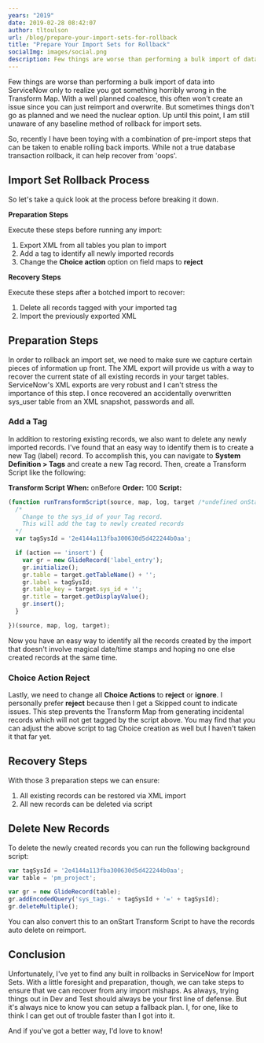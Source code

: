 ```yaml
---
years: "2019"
date: 2019-02-28 08:42:07
author: tltoulson
url: /blog/prepare-your-import-sets-for-rollback
title: "Prepare Your Import Sets for Rollback"
socialImg: images/social.png
description: Few things are worse than performing a bulk import of data into ServiceNow only to realize you got something horribly wrong in the Transform Map. Recently I have been toying with a combination of pre-import steps that can be taken to enable rolling back these changes.
---
```


Few things are worse than performing a bulk import of data into ServiceNow only to realize you got something horribly wrong in the Transform Map. With a well planned coalesce, this often won't create an issue since you can just reimport and overwrite. But sometimes things don't go as planned and we need the nuclear option. Up until this point, I am still unaware of any baseline method of rollback for import sets.

So, recently I have been toying with a combination of pre-import steps that can be taken to enable rolling back imports. While not a true database transaction rollback, it can help recover from 'oops'.

## Import Set Rollback Process

So let's take a quick look at the process before breaking it down.

**Preparation Steps**

Execute these steps before running any import:

1. Export XML from all tables you plan to import
2. Add a tag to identify all newly imported records
3. Change the **Choice action** option on field maps to **reject**

**Recovery Steps**

Execute these steps after a botched import to recover:

1. Delete all records tagged with your imported tag
2. Import the previously exported XML

## Preparation Steps

In order to rollback an import set, we need to make sure we capture certain pieces of information up front. The XML export will provide us with a way to recover the current state of all existing records in your target tables. ServiceNow's XML exports are very robust and I can't stress the importance of this step. I once recovered an accidentally overwritten sys_user table from an XML snapshot, passwords and all.

### Add a Tag

In addition to restoring existing records, we also want to delete any newly imported records. I've found that an easy way to identify them is to create a new Tag (label) record. To accomplish this, you can navigate to **System Definition > Tags** and create a new Tag record. Then, create a Transform Script like the following:

**Transform Script**
**When:** onBefore
**Order:** 100
**Script:**
```js
(function runTransformScript(source, map, log, target /*undefined onStart*/ ) {
  /*
    Change to the sys_id of your Tag record.
    This will add the tag to newly created records
  */
  var tagSysId = '2e4144a113fba300630d5d422244b0aa';

  if (action == 'insert') {
  	var gr = new GlideRecord('label_entry');
  	gr.initialize();
  	gr.table = target.getTableName() + '';
  	gr.label = tagSysId;
  	gr.table_key = target.sys_id + '';
  	gr.title = target.getDisplayValue();
  	gr.insert();
  }

})(source, map, log, target);
```

Now you have an easy way to identify all the records created by the import that doesn't involve magical date/time stamps and hoping no one else created records at the same time.

### Choice Action Reject

Lastly, we need to change all **Choice Actions** to **reject** or **ignore**. I personally prefer **reject** because then I get a Skipped count to indicate issues. This step prevents the Transform Map from generating incidental records which will not get tagged by the script above. You may find that you can adjust the above script to tag Choice creation as well but I haven't taken it that far yet.

## Recovery Steps

With those 3 preparation steps we can ensure:

1. All existing records can be restored via XML import
2. All new records can be deleted via script

## Delete New Records

To delete the newly created records you can run the following background script:

```js
var tagSysId = '2e4144a113fba300630d5d422244b0aa';
var table = 'pm_project';

var gr = new GlideRecord(table);
gr.addEncodedQuery('sys_tags.' + tagSysId + '=' + tagSysId);
gr.deleteMultiple();
```

You can also convert this to an onStart Transform Script to have the records auto delete on reimport.

## Conclusion

Unfortunately, I've yet to find any built in rollbacks in ServiceNow for Import Sets. With a little foresight and preparation, though, we can take steps to ensure that we can recover from any import mishaps. As always, trying things out in Dev and Test should always be your first line of defense. But it's always nice to know you can setup a fallback plan. I, for one, like to think I can get out of trouble faster than I got into it.

And if you've got a better way, I'd love to know!
